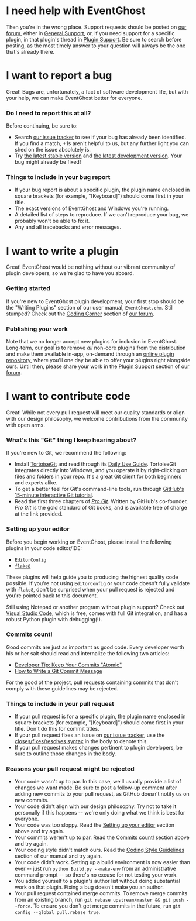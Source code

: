 # I need help with EventGhost

Then you're in the wrong place. Support requests should be posted on [our forum](http://www.eventghost.org/forum/), either in [General Support](http://www.eventghost.org/forum/viewforum.php?f=2), or, if you need support for a specific plugin, in that plugin's thread in [Plugin Support](http://www.eventghost.org/forum/viewforum.php?f=9). Be sure to search before posting, as the most timely answer to your question will always be the one that's already there.


# I want to report a bug

Great! Bugs are, unfortunately, a fact of software development life, but with your help, we can make EventGhost better for everyone.

### Do I need to report this at all?

Before continuing, be sure to:

* Search [our issue tracker](https://github.com/EventGhost/EventGhost/issues) to see if your bug has already been identified. If you find a match, +1s aren't helpful to us, but any further light you can shed on the issue absolutely is.
* Try [the latest stable version](http://www.eventghost.org/downloads/) and [the latest development version](https://ci.appveyor.com/project/blackwind/eventghost/build/artifacts). Your bug might already be fixed!

### Things to include in your bug report

* If your bug report is about a specific plugin, the plugin name enclosed in square brackets (for example, "[Keyboard]") should come first in your title.
* The exact versions of EventGhost and Windows you're running.
* A detailed list of steps to reproduce. If we can't reproduce your bug, we probably won't be able to fix it.
* Any and all tracebacks and error messages.


# I want to write a plugin

Great! EventGhost would be nothing without our vibrant community of plugin developers, so we're glad to have you aboard.

### Getting started

If you're new to EventGhost plugin development, your first stop should be the "Writing Plugins" section of our user manual, `EventGhost.chm`. Still stumped? Check out the [Coding Corner](http://www.eventghost.org/forum/viewforum.php?f=10) section of [our forum](http://www.eventghost.org/forum/).

### Publishing your work

Note that we no longer accept new plugins for inclusion in EventGhost. Long-term, our goal is to remove *all* non-core plugins from the distribution and make them available in-app, on-demand through an [online plugin repository](https://github.com/EventGhost/EventGhost/issues/4), where you'll one day be able to offer your plugins right alongside ours. Until then, please share your work in the [Plugin Support](http://www.eventghost.org/forum/viewforum.php?f=9) section of [our forum](http://www.eventghost.org/forum/).


# I want to contribute code

Great! While not every pull request will meet our quality standards or align with our design philosophy, we welcome contributions from the community with open arms.

### What's this "Git" thing I keep hearing about?

If you're new to Git, we recommend the following:

* Install [TortoiseGit](https://tortoisegit.org/download/) and read through its [Daily Use Guide](https://tortoisegit.org/docs/tortoisegit/tgit-dug.html). TortoiseGit integrates directly into Windows, and you operate it by right-clicking on files and folders in your repo. It's a great Git client for both beginners and experts alike.
* To get a better feel for Git's command-line tools, run through [GitHub's 15-minute interactive Git tutorial](https://try.github.io/).
* Read the first three chapters of [*Pro Git*](https://git-scm.com/book). Written by GitHub's co-founder, *Pro Git* is the gold standard of Git books, and is available free of charge at the link provided.

### Setting up your editor

Before you begin working on EventGhost, please install the following plugins in your code editor/IDE:

* [`EditorConfig`](http://editorconfig.org/)
* [`flake8`](https://flake8.readthedocs.io/)

These plugins will help guide you to producing the highest quality code possible. If you're not using `EditorConfig` or your code doesn't fully validate with `flake8`, don't be surprised when your pull request is rejected and you're pointed back to this document.

Still using Notepad or another program without plugin support? Check out [Visual Studio Code](https://code.visualstudio.com/docs/languages/python), which is free, comes with full Git integration, and has a robust Python plugin with debugging(!).

### Commits count!

Good commits are just as important as good code. Every developer worth his or her salt should read and internalize the following two articles:

* [Developer Tip: Keep Your Commits "Atomic"](http://www.freshconsulting.com/atomic-commits/)
* [How to Write a Git Commit Message](http://chris.beams.io/posts/git-commit/)

For the good of the project, pull requests containing commits that don't comply with these guidelines may be rejected.

### Things to include in your pull request

* If your pull request is for a specific plugin, the plugin name enclosed in square brackets (for example, "[Keyboard]") should come first in your title. Don't do this for commit titles.
* If your pull request fixes an issue on [our issue tracker](https://github.com/EventGhost/EventGhost/issues), use the [closes/fixes/resolves syntax](https://help.github.com/articles/closing-issues-via-commit-messages/) in the body to denote this.
* If your pull request makes changes pertinent to plugin developers, be sure to outline those changes in the body.

### Reasons your pull request might be rejected

* Your code wasn't up to par. In this case, we'll usually provide a list of changes we want made. Be sure to post a follow-up comment after adding new commits to your pull request, as GitHub doesn't notify us on new commits.
* Your code didn't align with our design philosophy. Try not to take it personally if this happens -- we're only doing what we think is best for everyone.
* Your code was too sloppy. Read the [Setting up your editor](#setting-up-your-editor) section above and try again.
* Your commits weren't up to par. Read the [Commits count!](#commits-count) section above and try again.
* Your coding style didn't match ours. Read the [Coding Style Guidelines](https://github.com/EventGhost/EventGhost/blob/master/_build/data/docs/codingstyle.rst) section of our manual and try again.
* Your code didn't work. Setting up a build environment is now easier than ever -- just run `python Build.py --make-env` from an administrative command prompt -- so there's no excuse for not testing your work.
* You added yourself to a plugin's author list without doing substantial work on that plugin. Fixing a bug doesn't make you an author.
* Your pull request contained merge commits. To remove merge commits from an existing branch, run `git rebase upstream/master && git push --force`. To ensure you don't get merge commits in the future, run `git config --global pull.rebase true`.
